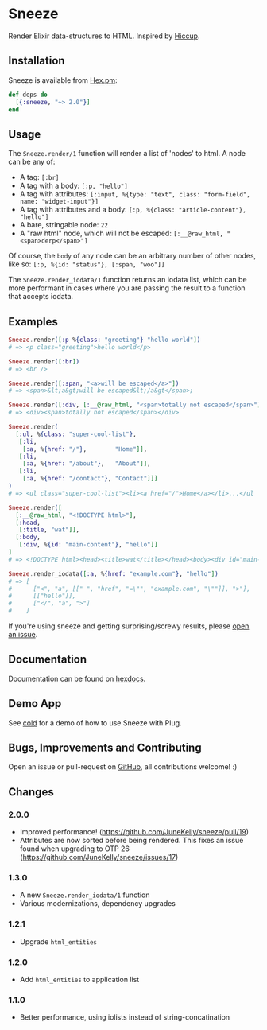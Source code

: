 # Sneeze

Render Elixir data-structures to HTML. Inspired by [Hiccup](https://github.com/weavejester/hiccup).


## Installation

Sneeze is available from [Hex.pm](https://hex.pm/packages/sneeze):

```elixir
def deps do
  [{:sneeze, "~> 2.0"}]
end
```


## Usage

The `Sneeze.render/1` function will render a list of 'nodes' to html. A node can be any of:

- A tag: `[:br]`
- A tag with a body: `[:p, "hello"]`
- A tag with attributes: `[:input, %{type: "text", class: "form-field", name: "widget-input"}]`
- A tag with attributes and a body: `[:p, %{class: "article-content"}, "hello"]`
- A bare, stringable node: `22`
- A "raw html" node, which will not be escaped: `[:__@raw_html, "<span>derp</span>"]`

Of course, the `body` of any node can be an arbitrary number of other nodes, like so:
`[:p, %{id: "status"}, [:span, "woo"]]`

The `Sneeze.render_iodata/1` function returns an iodata list, which can be more performant in cases where you are passing the result to a function that accepts iodata.


## Examples

```elixir
Sneeze.render([:p %{class: "greeting"} "hello world"])
# => <p class="greeting">hello world</p>

Sneeze.render([:br])
# => <br />

Sneeze.render([:span, "<a>will be escaped</a>"])
# => <span>&lt;a&gt;will be escaped&lt;/a&gt</span>;

Sneeze.render([:div, [:__@raw_html, "<span>totally not escaped</span>"]])
# => <div><span>totally not escaped</span></div>

Sneeze.render(
  [:ul, %{class: "super-cool-list"},
   [:li,
    [:a, %{href: "/"},        "Home"]],
   [:li,
    [:a, %{href: "/about"},   "About"]],
   [:li,
    [:a, %{href: "/contact"}, "Contact"]]]
)
# => <ul class="super-cool-list"><li><a href="/">Home</a></li>...</ul

Sneeze.render([
  [:__@raw_html, "<!DOCTYPE html>"],
  [:head,
   [:title, "wat"]],
  [:body,
   [:div, %{id: "main-content"}, "hello"]]
]
# => <!DOCTYPE html><head><title>wat</title></head><body><div id="main-content">hello</div></body>

Sneeze.render_iodata([:a, %{href: "example.com"}, "hello"])
# => [
#      ["<", "a", [[" ", "href", "=\"", "example.com", "\""]], ">"],
#      [["hello"]],
#      ["</", "a", ">"]
#    ]
```

If you're using sneeze and getting surprising/screwy results, please [open an issue](https://github.com/JuneKelly/sneeze/issues).


## Documentation

Documentation can be found on [hexdocs](https://hexdocs.pm/sneeze/).


## Demo App

See [cold](https://github.com/JuneKelly/cold-sneeze) for a demo of how to use Sneeze with Plug.


## Bugs, Improvements and Contributing

Open an issue or pull-request on [GitHub](https://github.com/JuneKelly/sneeze), all contributions welcome! :)


## Changes

### 2.0.0

- Improved performance! (https://github.com/JuneKelly/sneeze/pull/19)
- Attributes are now sorted before being rendered. This fixes an issue found when upgrading to OTP 26 (https://github.com/JuneKelly/sneeze/issues/17)


### 1.3.0

- A new `Sneeze.render_iodata/1` function
- Various modernizations, dependency upgrades


### 1.2.1

- Upgrade `html_entities`


### 1.2.0

- Add `html_entities` to application list


### 1.1.0

- Better performance, using iolists instead of string-concatination
